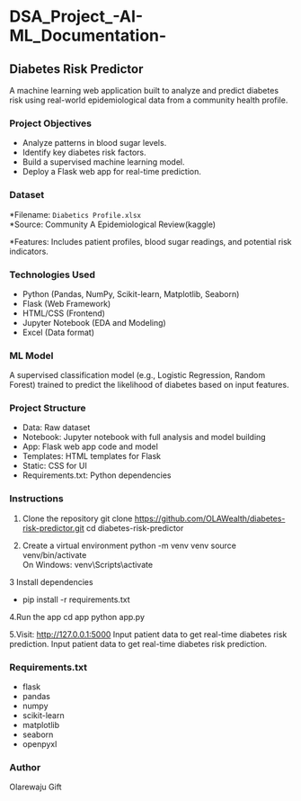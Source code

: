 # DSA_Project_-AI-ML_Documentation-


## Diabetes Risk Predictor

A machine learning web application built to analyze and predict diabetes risk using real-world epidemiological data from a community health profile.



### Project Objectives

- Analyze patterns in blood sugar levels.
- Identify key diabetes risk factors.
- Build a supervised machine learning model.
- Deploy a Flask web app for real-time prediction.



### Dataset

*Filename: `Diabetics Profile.xlsx`  
*Source: Community A Epidemiological Review(kaggle) 

*Features: Includes patient profiles, blood sugar readings, and potential risk indicators.



### Technologies Used

- Python (Pandas, NumPy, Scikit-learn, Matplotlib, Seaborn)
- Flask (Web Framework)
- HTML/CSS (Frontend)
- Jupyter Notebook (EDA and Modeling)
- Excel (Data format)



### ML Model

A supervised classification model (e.g., Logistic Regression, Random Forest) trained to predict the likelihood of diabetes based on input features.



### Project Structure

- Data: Raw dataset
- Notebook: Jupyter notebook with full analysis and model building
- App: Flask web app code and model
- Templates: HTML templates for Flask
- Static: CSS for UI
- Requirements.txt: Python dependencies



### Instructions


1. Clone the repository
git clone https://github.com/OLAWealth/diabetes-risk-predictor.git
cd diabetes-risk-predictor

2. Create a virtual environment
python -m venv venv
source venv/bin/activate  
On Windows: venv\Scripts\activate

3 Install dependencies
* pip install -r requirements.txt

4.Run the app
  cd app
python app.py

5.Visit: http://127.0.0.1:5000
Input patient data to get real-time diabetes risk prediction.
Input patient data to get real-time diabetes risk prediction.


### Requirements.txt

* flask
* pandas
* numpy
* scikit-learn
* matplotlib
* seaborn
* openpyxl


###
### Author
 Olarewaju Gift 
